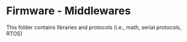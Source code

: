 # Firmware - Middlewares

This folder contains libraries and protocols (i.e., math, serial protocols, RTOS)
